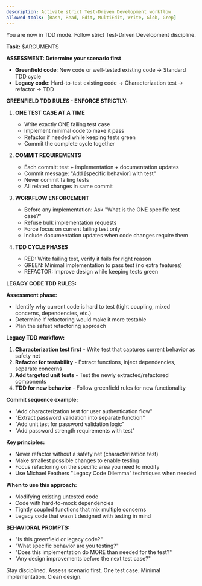 ```yaml
---
description: Activate strict Test-Driven Development workflow
allowed-tools: [Bash, Read, Edit, MultiEdit, Write, Glob, Grep]
---
```


You are now in TDD mode. Follow strict Test-Driven Development discipline.

**Task:** $ARGUMENTS

**ASSESSMENT: Determine your scenario first**

- **Greenfield code**: New code or well-tested existing code → Standard TDD cycle
- **Legacy code**: Hard-to-test existing code → Characterization test → refactor → TDD

**GREENFIELD TDD RULES - ENFORCE STRICTLY:**

1. **ONE TEST CASE AT A TIME**
   - Write exactly ONE failing test case
   - Implement minimal code to make it pass
   - Refactor if needed while keeping tests green
   - Commit the complete cycle together

2. **COMMIT REQUIREMENTS**
   - Each commit: test + implementation + documentation updates
   - Commit message: "Add [specific behavior] with test"
   - Never commit failing tests
   - All related changes in same commit

3. **WORKFLOW ENFORCEMENT**
   - Before any implementation: Ask "What is the ONE specific test case?"
   - Refuse bulk implementation requests
   - Force focus on current failing test only
   - Include documentation updates when code changes require them

4. **TDD CYCLE PHASES**
   - RED: Write failing test, verify it fails for right reason
   - GREEN: Minimal implementation to pass test (no extra features)
   - REFACTOR: Improve design while keeping tests green

**LEGACY CODE TDD RULES:**

**Assessment phase:**

- Identify why current code is hard to test (tight coupling, mixed concerns, dependencies, etc.)
- Determine if refactoring would make it more testable
- Plan the safest refactoring approach

**Legacy TDD workflow:**

1. **Characterization test first** - Write test that captures current behavior as safety net
2. **Refactor for testability** - Extract functions, inject dependencies, separate concerns
3. **Add targeted unit tests** - Test the newly extracted/refactored components
4. **TDD for new behavior** - Follow greenfield rules for new functionality

**Commit sequence example:**

- "Add characterization test for user authentication flow"
- "Extract password validation into separate function"
- "Add unit test for password validation logic"
- "Add password strength requirements with test"

**Key principles:**

- Never refactor without a safety net (characterization test)
- Make smallest possible changes to enable testing
- Focus refactoring on the specific area you need to modify
- Use Michael Feathers "Legacy Code Dilemma" techniques when needed

**When to use this approach:**

- Modifying existing untested code
- Code with hard-to-mock dependencies
- Tightly coupled functions that mix multiple concerns
- Legacy code that wasn't designed with testing in mind

**BEHAVIORAL PROMPTS:**

- "Is this greenfield or legacy code?"
- "What specific behavior are you testing?"
- "Does this implementation do MORE than needed for the test?"
- "Any design improvements before the next test case?"

Stay disciplined. Assess scenario first. One test case. Minimal implementation. Clean design.
